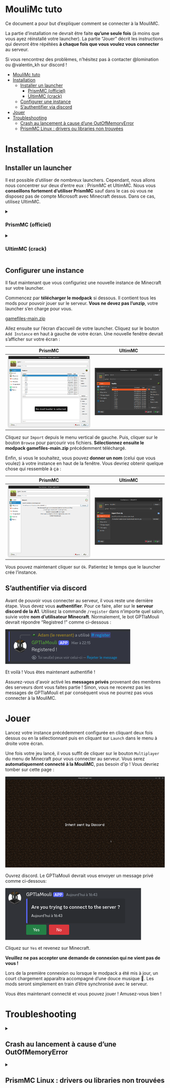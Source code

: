 # MouliMc tuto

Ce document a pour but d’expliquer comment se connecter à la MouliMC.

La partie d’installation ne devrait être faite **qu’une seule fois** (à moins que vous ayez réinstallé votre launcher). La partie “Jouer” décrit les instructions qui devront être répétées **à chaque fois que vous voulez vous connecter** au serveur.

Si vous rencontrez des problèmes, n’hésitez pas à contacter @lomination ou @valentin_kh sur discord !

- [MouliMc tuto](#moulimc-tuto)
- [Installation](#installation)
  - [Installer un launcher](#installer-un-launcher)
    - [PrismMC (officiel)](#prismmc-officiel)
    - [UltimMC (crack)](#ultimmc-crack)
  - [Configurer une instance](#configurer-une-instance)
  - [S’authentifier via discord](#sauthentifier-via-discord)
- [Jouer](#jouer)
- [Troubleshooting](#troubleshooting)
  - [Crash au lancement à cause d’une OutOfMemoryError](#crash-au-lancement-à-cause-dune-outofmemoryerror)
  - [PrismMC Linux : drivers ou libraries non trouvées](#prismmc-linux--drivers-ou-libraries-non-trouvées)


# Installation

## Installer un launcher

Il est possible d’utiliser de nombreux launchers. Cependant, nous allons nous concentrer sur deux d’entre eux : PrismMC et UltimMC. Nous vous **conseillons fortement d’utiliser PrismMC** sauf dans le cas où vous ne disposez pas de compte Microsoft avec Minecraft dessus. Dans ce cas, utilisez UltimMC.

<details name="issue">
  <summary>
  
  ### PrismMC (officiel)

  </summary>
  <p><blockquote>

  Pour commencer, rendez-vous sur le [**site de Prism**](https://prismlauncher.org/download/). Sélectionnez votre OS (Linux, macOS, Windows) et **suivez les instructions d'installation**.

  Une fois l'installation terminée, lancez PrismMC. Le launcher vous demandera de vous authentifier. **Connectez-vous** à votre compte Microsoft sur lequel Minecraft est installé.

  Vous devriez ensuite tomber sur cette page :

  ![image.png](assets/image-0.png)
  
  </blockquote></p>
</details>

<details name="issue">
  <summary>
  
  ### UltimMC (crack)

  </summary>
  <p><blockquote>

  Pour commencer, rendez-vous sur le [**github de UltimMC**](https://github.com/UltimMC/Launcher?tab=readme-ov-file#downloading). Téléchargez UltimMC en cliquant sur votre OS (Linux, macOS, Windows), puis unzippez le launcher à l’endroit de votre choix.

  Une fois l’installation terminée, lancez UltimMC. Vous devriez ensuite tombez sur cette page :

  ![image.png](assets/image-1.png)

  Cliquez en haut à droite de la fenêtre sur `Profiles` pour configurer votre utilisateur Minecraft. Une autre fenêtre devrait s’ouvrir :

  ![image.png](assets/image-2.png)

  Cliquez sur `Add local` et saisissez le nom d’utilisateur Minecraft que vous souhaitez. **Ce nom vous sera demandé lors de l’authentification par discord.** Ensuite, fermez la fenêtre.

  Vous devriez voir votre nom d’utilisateur apparaître en haut à droite de votre écran à la place de `Profiles` comme ci-dessous :

  ![image.png](assets/image-3.png)
  
  </blockquote></p>
</details>

## Configurer une instance

Il faut maintenant que vous configuriez une nouvelle instance de Minecraft sur votre launcher.

Commencez par **télécharger le modpack** si dessous. Il contient tous les mods pour pouvoir jouer sur le serveur. **Vous ne devez pas l’unzip**, votre launcher s’en charge pour vous.

[gamefiles-main.zip](https://github.com/moulinettemc/gamefiles/archive/refs/heads/main.zip)

Allez ensuite sur l’écran d’accueil de votre launcher. Cliquez sur le bouton `Add Instance` en haut à gauche de votre écran. Une nouvelle fenêtre devrait s’afficher sur votre écran :

| PrismMC                          | UltimMC                          |
| -------------------------------- | -------------------------------- |
| ![image.png](assets/image-4.png) | ![image.png](assets/image-5.png) |

Cliquez sur `Import` depuis le menu vertical de gauche. Puis, cliquer sur le bouton `Browse` pour parcourir vos fichiers. **Sélectionnez ensuite le modpack gamefiles-main.zip** précédemment téléchargé.

Enfin, si vous le souhaitez, vous pouvez **donner un nom** (celui que vous voulez) à votre instance en haut de la fenêtre. Vous devriez obtenir quelque chose qui ressemble à ça :

| PrismMC                          | UltimMC                          |
| -------------------------------- | -------------------------------- |
| ![image.png](assets/image-6.png) | ![image.png](assets/image-7.png) |

Vous pouvez maintenant cliquer sur `Ok`. Patientez le temps que le launcher crée l’instance.

## S’authentifier via discord

Avant de pouvoir vous connecter au serveur, il vous reste une dernière étape. Vous devez vous **authentifier**. Pour ce faire, aller sur le **serveur discord de la A1**. Utilisez la commande `/register` dans n’importe quel salon, suivie votre **nom d’utilisateur Minecraft**. Normalement, le bot GPTlaMouli devrait répondre “Registred !” comme ci-dessous :

![image.png](assets/image-8.png)

Et voilà ! Vous êtes maintenant authentifié !

Assurez-vous d'avoir activé les **messages privés** provenant des membres des serveurs dont vous faites partie ! Sinon, vous ne recevrez pas les messages de GPTlaMouli et par conséquent vous ne pourrez pas vous connecter à la MouliMC.

# Jouer

Lancez votre instance précédemment configurée en cliquant deux fois dessus ou en la sélectionnant puis en cliquant sur `Launch` dans le menu à droite votre écran.

Une fois votre jeu lancé, il vous suffit de cliquer sur le bouton `Multiplayer` du menu de Minecraft pour vous connecter au serveur. Vous serez **automatiquement connecté à la MouliMC**, pas besoin d’ip !
Vous devriez tomber sur cette page :

![image.png](assets/image-9.png)

Ouvrez discord. Le GPTlaMouli devrait vous envoyer un message privé comme ci-dessous:

![image.png](assets/image-10.png)

Cliquez sur `Yes` et revenez sur Minecraft.

**Veuillez ne pas accepter une demande de connexion qui ne vient pas de vous !**

Lors de la première connexion ou lorsque le modpack a été mis à jour, un court chargement apparaîtra accompagné d’une douce musique 🎵. Les mods seront simplement en train d’être synchronisé avec le serveur.

Vous êtes maintenant connecté et vous pouvez jouer ! Amusez-vous bien !

# Troubleshooting

<details name="issue">
  <summary>
  
  ## Crash au lancement à cause d’une OutOfMemoryError
  
  </summary>
  <p><blockquote>

  Il arrive que le jeu crash lors du chargement de Minecraft à cause d’un manque RAM. Pour résoudre ce problème, allez dans les paramètres de l’instance (sélectionnez l’instance dans votre launcher et cliquez `Edit` sur PrismMC ou `Edit Instance` sur UltimMC), dans l’onglet `Settings` puis `Java`. Modifiez la valeur `Maximum memory allocation` à 2000 megaoctets (soit 2 gigaoctets) ou plus.

  | PrismMC                           | UltimMC                           |
  | --------------------------------- | --------------------------------- |
  | ![image.png](assets/image-11.png) | ![image.png](assets/image-12.png) |
  
  Relancez votre jeu et le problème devrait disparaître !
  
  </blockquote></p>
</details>

<details name="issue">
  <summary>
  
  ## PrismMC Linux : drivers ou libraries non trouvées

  </summary>
  <p><blockquote>

  PrismMC semble avoir une drôle de gestion de dépendances. Si vous rencontrez des problèmes de drivers ou de libraries telles que libstdc++ qui ne sont pas trouvés ou pas dans la bonne version, contactez @lomination. Il pourra peut-être vous aider.
  
  </blockquote></p>
</details>
